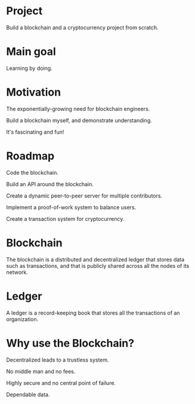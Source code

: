 # Project
Build a blockchain and a cryptocurrency project from scratch.

# Main goal
Learning by doing.

# Motivation
The exponentially-growing need for blockchain engineers. 

Build a blockchain myself, and demonstrate understanding.

It's fascinating and fun!

# Roadmap
Code the blockchain.

Build an API around the blockchain.

Create a dynamic peer-to-peer server for multiple contributors.

Implement a proof-of-work system to balance users.

Create a transaction system for cryptocurrency.

# Blockchain
The blockchain is a distributed and decentralized ledger that stores data such as transactions, and that is publicly shared across all the nodes of its network.

# Ledger
A ledger is a record-keeping book that stores all the transactions of an organization.

# Why use the Blockchain?
Decentralized leads to a trustless system.

No middle man and no fees.

Highly secure and no central point of failure.

Dependable data.



